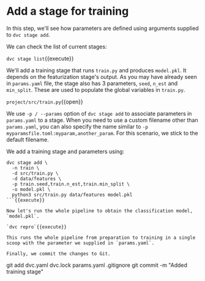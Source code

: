# Add a stage for training

In this step, we'll see how parameters are defined using arguments supplied to
`dvc stage add`. 

We can check the list of current stages:

`dvc stage list`{{execute}}

We'll add a training stage that runs `train.py` and produces `model.pkl`. It
depends on the featurization stage's output. As you may have already seen in
`params.yaml` file, the stage also has 3 parameters, `seed`, `n_est` and
`min_split`. These are used to populate the global variables in `train.py`.

`project/src/train.py`{{open}}

We use `-p / --params` option of `dvc stage add` to associate parameters in
`params.yaml` to a stage. When you need to use a custom filename other than
`params.yaml`, you can also specify the name similar to `-p
myparamsfile.toml:myparam,another_param`. For this scenario, we stick to the
default filename.

We add a training stage and parameters using:

```
dvc stage add \
  -n train \
  -d src/train.py \
  -d data/features \
  -p train.seed,train.n_est,train.min_split \
  -o model.pkl \
  python3 src/train.py data/features model.pkl
```{{execute}}

Now let's run the whole pipeline to obtain the classification model,
`model.pkl`.

`dvc repro`{{execute}}

This runs the whole pipeline from preparation to training in a single
scoop with the parameter we supplied in `params.yaml`.

Finally, we commit the changes to Git. 

```
git add dvc.yaml dvc.lock params.yaml .gitignore
git commit -m "Added training stage"
```{{execute}}